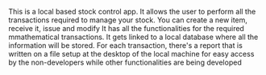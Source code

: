 This is a local based stock control app. 
It allows the user to perform all the transactions required to manage your stock.
You can create a new item, receive it, issue and modify
It has all the functionalities for the required mmathematical transactions.
It gets linked to a local database where all the information will be stored.
For each transaction, there's a report that is written on a file setup at the desktop of the local machine for easy access by the non-developers while other functionalities are being developed
